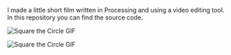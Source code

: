 I made a little short film written in Processing and using a video editing tool. In this repository you can find the source code.

![Square the Circle GIF](https://media0.giphy.com/media/v1.Y2lkPTc5MGI3NjExYWQ3Z2psY3U2dTFpeWc5OWxhanNuaDQ1djdka3F6Y3AxeGlmMWt2biZlcD12MV9pbnRlcm5hbF9naWZfYnlfaWQmY3Q9Zw/MpFqW93419BHbVRydN/giphy.gif)

![Square the Circle GIF](https://media1.giphy.com/media/v1.Y2lkPTc5MGI3NjExbjFsaTMxbnZ6b2w5d3ZzdzdsY2dmZG1menc3bHF2MWVkbWFsZzQwMSZlcD12MV9pbnRlcm5hbF9naWZfYnlfaWQmY3Q9Zw/F3MBebDgzqPCAIgb5P/giphy.gif)
